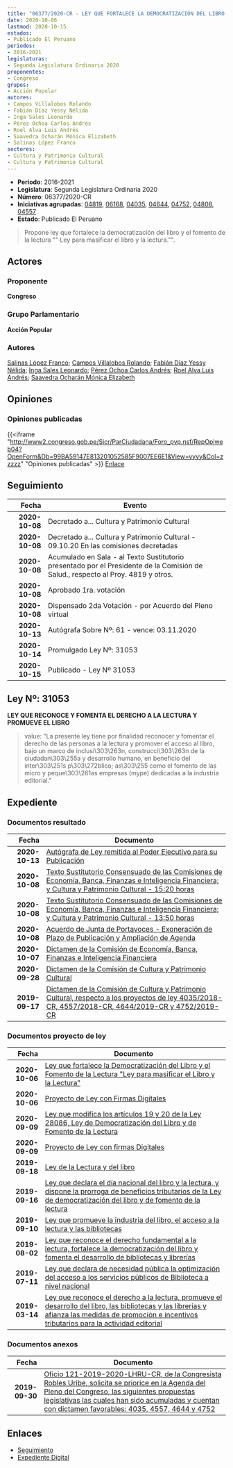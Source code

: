 ```yaml
---
title: "06377/2020-CR - LEY QUE FORTALECE LA DEMOCRATIZACIÓN DEL LIBRO Y EL FOMENTO DE LA LECTURA-'LEY PARA MASIFICAR EL LIBRO Y LA LECTURA'"
date: 2020-10-06
lastmod: 2020-10-15
estados:
- Publicado El Peruano
periodos:
- 2016-2021
legislaturas:
- Segunda Legislatura Ordinaria 2020
proponentes:
- Congreso
grupos:
- Acción Popular
autores:
- Campos Villalobos Rolando
- Fabián Díaz Yessy Nélida
- Inga Sales Leonardo
- Pérez Ochoa Carlos Andrés
- Roel Alva Luis Andrés
- Saavedra Ocharán Mónica Elizabeth
- Salinas López Franco
sectores:
- Cultura y Patrimonio Cultural
- Cultura y Patrimonio Cultural 
---
```

- **Periodo**: 2016-2021
- **Legislatura**: Segunda Legislatura Ordinaria 2020
- **Número**: 06377/2020-CR
- **Iniciativas agrupadas**: [04819](../../04800/04819), [06168](../../06100/06168), [04035](../../04000/04035), [04644](../../04600/04644), [04752](../../04700/04752), [04808](../../04800/04808), [04557](../../04500/04557)
- **Estado**: Publicado El Peruano

> Propone ley que fortalece la democratización del libro y el fomento de la lectura ""·Ley para masificar el libro y la lectura."".


## Actores

### Proponente

**Congreso**

### Grupo Parlamentario

**Acción Popular**

### Autores

[Salinas López Franco](mailto:mailto:fsalinas@congreso.gob.pe); [Campos Villalobos Rolando](mailto:mailto:r_campos@congreso.gob.pe); [Fabián Díaz Yessy Nélida](mailto:mailto:yfabian@congreso.gob.pe); [Inga Sales Leonardo](mailto:mailto:lingas@congreso.gob.pe); [Pérez Ochoa Carlos Andrés](mailto:mailto:cperezo@congreso.gob.pe); [Roel Alva Luis Andrés](mailto:mailto:lroel@congreso.gob.pe); [Saavedra Ocharán Mónica Elizabeth](mailto:mailto:msaavedra@congreso.gob.pe)

## Opiniones

### Opiniones publicadas

{{<iframe "http://www2.congreso.gob.pe/Sicr/ParCiudadana/Foro_pvp.nsf/RepOpiweb04?OpenForm&Db=99BA59147E813201052585F9007EE6E1&View=yyyy&Col=zzzzz" "Opiniones publicadas" >}}
[Enlace](http://www2.congreso.gob.pe/Sicr/ParCiudadana/Foro_pvp.nsf/RepOpiweb04?OpenForm&Db=99BA59147E813201052585F9007EE6E1&View=yyyy&Col=zzzzz)


## Seguimiento

| Fecha | Evento |
|------:|--------|
| **2020-10-08** | Decretado a... Cultura y Patrimonio Cultural |
| **2020-10-08** | Decretado a... Cultura y Patrimonio Cultural - 09.10.20 En las comisiones decretadas |
| **2020-10-08** | Acumulado en Sala - al Texto Sustitutorio presentado por el Presidente de la Comisión de Salud., respecto al Proy. 4819 y otros. |
| **2020-10-08** | Aprobado 1ra. votación |
| **2020-10-08** | Dispensado 2da Votación - por Acuerdo del Pleno virtual |
| **2020-10-13** | Autógrafa Sobre Nº: 61 - vence: 03.11.2020 |
| **2020-10-14** | Promulgado Ley Nº: 31053 |
| **2020-10-15** | Publicado - Ley Nº 31053 |

## Ley Nº: 31053

**LEY QUE RECONOCE Y FOMENTA EL DERECHO A LA LECTURA Y PROMUEVE EL LIBRO**

> value: "La presente ley tiene por finalidad reconocer y fomentar el derecho de las personas a la lectura y promover el acceso al libro, bajo un marco de inclusi\303\263n, construcci\303\263n de la ciudadan\303\255a y desarrollo humano, en beneficio del inter\303\251s p\303\272blico; as\303\255 como el fomento de las micro y peque\303\261as empresas (mype) dedicadas a la industria editorial."


## Expediente

### Documentos resultado

| Fecha | Documento |
|------:|-----------|
| **2020-10-13** | [Autógrafa de Ley remitida al Poder Ejecutivo para su Publicación](https://leyes.congreso.gob.pe/Documentos/2016_2021/Autografas/Ley_y_de_Resolucion_Legislativa/AU04819-20201013.pdf) |
| **2020-10-08** | [Texto Sustitutorio Consensuado de las Comisiones de Economía, Banca, Finanzas e Inteligencia Financiera; y Cultura y Patrimonio Cultural - 15:20 horas](https://leyes.congreso.gob.pe/Documentos/2016_2021/Texto_Sustitutorio/Proyectos_de_Ley/TS04819_20201008.pdf) |
| **2020-10-08** | [Texto Sustitutorio Consensuado de las Comisiones de Economía, Banca, Finanzas e Inteligencia Financiera; y Cultura y Patrimonio Cultural - 13:50 horas](https://leyes.congreso.gob.pe/Documentos/2016_2021/Texto_Sustitutorio/Proyectos_de_Ley/TS04819-20201008.pdf) |
| **2020-10-08** | [Acuerdo de Junta de Portavoces - Exoneración de Plazo de Publicación y Ampliación de Agenda](https://leyes.congreso.gob.pe/Documentos/2016_2021/Acuerdos/Junta_Portavoces/AJP04819-20201008.pdf) |
| **2020-10-07** | [Dictamen de la Comisión de Economía, Banca, Finanzas e Inteligencia Financiera](https://leyes.congreso.gob.pe/Documentos/2016_2021/Dictamenes/Proyectos_de_Ley/04819DC08MAY-20201007.pdf) |
| **2020-09-28** | [Dictamen de la Comisión de Cultura y Patrimonio Cultural](http://www.leyes.congreso.gob.pe/Documentos/2016_2021/Dictamenes/Proyectos_de_Ley/04819DC05MAY20200928.pdf) |
| **2019-09-17** | [Dictamen de la Comisión de Cultura y Patrimonio Cultural, respecto a los proyectos de ley 4035/2018-CR, 4557/2018-CR, 4644/2019-CR y 4752/2019-CR](http://www.leyes.congreso.gob.pe/Documentos/2016_2021/Dictamenes/Proyectos_de_Ley/04035DC05MAY20190917.pdf) |

### Documentos proyecto de ley

| Fecha | Documento |
|------:|-----------|
| **2020-10-06** | [Ley que fortalece la Democratización del Libro y el Fomento de la Lectura "Ley para masificar el Libro y la Lectura"](https://leyes.congreso.gob.pe/Documentos/2016_2021/Proyectos_de_Ley_y_de_Resoluciones_Legislativas/PL06377-20201006.pdf) |
| **2020-10-06** | [Proyecto de Ley con Firmas Digitales](https://leyes.congreso.gob.pe/Documentos/2016_2021/Proyectos_de_Ley_y_de_Resoluciones_Legislativas/Proyectos_Firmas_digitales/PL06377.pdf) |
| **2020-09-09** | [Ley que modifica los artículos 19 y 20 de la Ley 28086, Ley de Democratización del Libro y de Fomento de la Lectura](http://www.leyes.congreso.gob.pe/Documentos/2016_2021/Proyectos_de_Ley_y_de_Resoluciones_Legislativas/PL06168-20200909.pdf) |
| **2020-09-09** | [Proyecto de Ley con firmas Digitales](http://www.leyes.congreso.gob.pe/Documentos/2016_2021/Proyectos_de_Ley_y_de_Resoluciones_Legislativas/Proyectos_Firmas_digitales/PL06168.pdf) |
| **2019-09-18** | [Ley de la Lectura y del libro](http://www.leyes.congreso.gob.pe/Documentos/2016_2021/Proyectos_de_Ley_y_de_Resoluciones_Legislativas/PL04819_20190918.pdf) |
| **2019-09-16** | [Ley que declara el día nacional del libro y la lectura, y dispone la prorroga de beneficios tributarios de la Ley de democratización del libro y de fomento de la lectura](http://www.leyes.congreso.gob.pe/Documentos/2016_2021/Proyectos_de_Ley_y_de_Resoluciones_Legislativas/PL0480820190916.pdf) |
| **2019-09-10** | [Ley que promueve la industria del libro, el acceso a la lectura y las bibliotecas](http://www.leyes.congreso.gob.pe/Documentos/2016_2021/Proyectos_de_Ley_y_de_Resoluciones_Legislativas/PL0475220190910.pdf) |
| **2019-08-02** | [Ley que reconoce el derecho fundamental a la lectura, fortalece la democratización del libro y fomenta el desarrollo de bibliotecas y librerías](http://www.leyes.congreso.gob.pe/Documentos/2016_2021/Proyectos_de_Ley_y_de_Resoluciones_Legislativas/PL0464420190802..pdf) |
| **2019-07-11** | [Ley que declara de necesidad pública la optimización del acceso a los servicios públicos de Biblioteca a nivel nacional](http://www.leyes.congreso.gob.pe/Documentos/2016_2021/Proyectos_de_Ley_y_de_Resoluciones_Legislativas/PL0455720190711.pdf) |
| **2019-03-14** | [Ley que reconoce el derecho a la lectura, promueve el desarrollo del libro, las bibliotecas y las librerías y afianza las medidas de promoción e incentivos tributarios para la actividad editorial](http://www.leyes.congreso.gob.pe/Documentos/2016_2021/Proyectos_de_Ley_y_de_Resoluciones_Legislativas/PL0403520190314..pdf) |

### Documentos anexos

| Fecha | Documento |
|------:|-----------|
| **2019-09-30** | [Oficio 121-2019-2020-LHRU-CR, de la Congresista Robles Uribe, solicita se priorice en la Agenda del Pleno del Congreso, las siguientes propuestas legislativas las cuales han sido acumuladas y cuentan con dictamen favorables: 4035, 4557, 4644 y 4752](http://www.leyes.congreso.gob.pe/Documentos/2016_2021/Oficios/Congresistas/OFICIO-121-2019-2020-LHRU-CR.pdf) |

## Enlaces

- [Seguimiento](http://www2.congreso.gob.pe/Sicr/TraDocEstProc/CLProLey2016.nsf/f7fff46988ca05b1052578e100829cc7/bc058c8a423700ec052585fa00203696?OpenDocument)
- [Expediente Digital](http://www2.congreso.gob.pe/Sicr/TraDocEstProc/Expvirt_2011.nsf/visbusqptramdoc1621/06377?opendocument)

